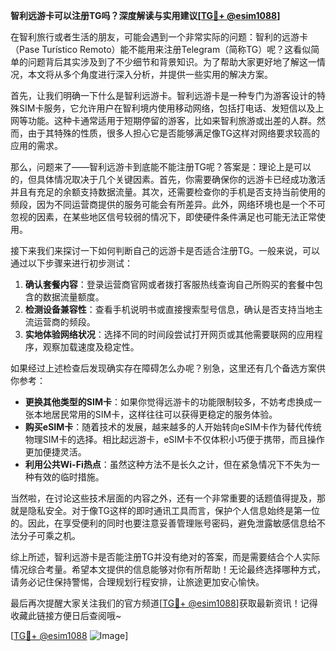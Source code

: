 **智利远游卡可以注册TG吗？深度解读与实用建议[[TG💪+ @esim1088](https://t.me/s/esim1088)]**

在智利旅行或者生活的朋友，可能会遇到一个非常实际的问题：智利的远游卡（Pase Turístico Remoto）能不能用来注册Telegram（简称TG）呢？这看似简单的问题背后其实涉及到了不少细节和背景知识。为了帮助大家更好地了解这一情况，本文将从多个角度进行深入分析，并提供一些实用的解决方案。

首先，让我们明确一下什么是智利远游卡。智利远游卡是一种专门为游客设计的特殊SIM卡服务，它允许用户在智利境内使用移动网络，包括打电话、发短信以及上网等功能。这种卡通常适用于短期停留的游客，比如来智利旅游或出差的人群。然而，由于其特殊的性质，很多人担心它是否能够满足像TG这样对网络要求较高的应用的需求。

那么，问题来了——智利远游卡到底能不能注册TG呢？答案是：理论上是可以的，但具体情况取决于几个关键因素。首先，你需要确保你的远游卡已经成功激活并且有充足的余额支持数据流量。其次，还需要检查你的手机是否支持当前使用的频段，因为不同运营商提供的服务可能会有所差异。此外，网络环境也是一个不可忽视的因素，在某些地区信号较弱的情况下，即使硬件条件满足也可能无法正常使用。

接下来我们来探讨一下如何判断自己的远游卡是否适合注册TG。一般来说，可以通过以下步骤来进行初步测试：

1. **确认套餐内容**：登录运营商官网或者拨打客服热线查询自己所购买的套餐中包含的数据流量额度。
2. **检测设备兼容性**：查看手机说明书或直接搜索型号信息，确认是否支持当地主流运营商的频段。
3. **实地体验网络状况**：选择不同的时间段尝试打开网页或其他需要联网的应用程序，观察加载速度及稳定性。

如果经过上述检查后发现确实存在障碍怎么办呢？别急，这里还有几个备选方案供你参考：

- **更换其他类型的SIM卡**：如果你觉得远游卡的功能限制较多，不妨考虑换成一张本地居民常用的SIM卡，这样往往可以获得更稳定的服务体验。
- **购买eSIM卡**：随着技术的发展，越来越多的人开始转向eSIM卡作为替代传统物理SIM卡的选择。相比起远游卡，eSIM卡不仅体积小巧便于携带，而且操作更加便捷灵活。
- **利用公共Wi-Fi热点**：虽然这种方法不是长久之计，但在紧急情况下不失为一种有效的临时措施。

当然啦，在讨论这些技术层面的内容之外，还有一个非常重要的话题值得提及，那就是隐私安全。对于像TG这样的即时通讯工具而言，保护个人信息始终是第一位的。因此，在享受便利的同时也要注意妥善管理账号密码，避免泄露敏感信息给不法分子可乘之机。

综上所述，智利远游卡是否能注册TG并没有绝对的答案，而是需要结合个人实际情况综合考量。希望本文提供的信息能够对你有所帮助！无论最终选择哪种方式，请务必记住保持警惕，合理规划行程安排，让旅途更加安心愉快。

最后再次提醒大家关注我们的官方频道[[TG💪+ @esim1088](https://t.me/s/esim1088)]获取最新资讯！记得收藏此链接方便日后查阅哦~ 

[[TG💪+ @esim1088](https://t.me/s/esim1088) ![Image](https://i.postimg.cc/4NQfJmqS/Snipaste-2025-05-13-00-14-12.png)]